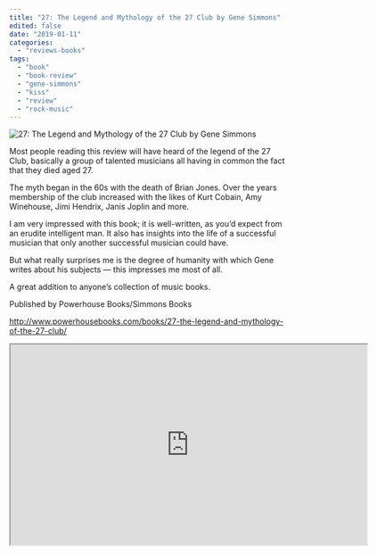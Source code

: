 ```yaml
---
title: "27: The Legend and Mythology of the 27 Club by Gene Simmons"
edited: false
date: "2019-01-11"
categories:
  - "reviews-books"
tags:
  - "book"
  - "book-review"
  - "gene-simmons"
  - "kiss"
  - "review"
  - "rock-music"
---
```


![27: The Legend and Mythology of the 27 Club by Gene Simmons](https://www.hellbound.ca/wp-content/uploads/2019/01/Gene-Simmons-27-Club.jpg)

Most people reading this review will have heard of the legend of the 27 Club, basically a group of talented musicians all having in common the fact that they died aged 27.

The myth began in the 60s with the death of Brian Jones. Over the years membership of the club increased with the likes of Kurt Cobain, Amy Winehouse, Jimi Hendrix, Janis Joplin and more.

I am very impressed with this book; it is well-written, as you’d expect from an erudite intelligent man. It also has insights into the life of a successful musician that only another successful musician could have.

But what really surprises me is the degree of humanity with which Gene writes about his subjects — this impresses me most of all.

A great addition to anyone’s collection of music books.

Published by Powerhouse Books/Simmons Books

http://www.powerhousebooks.com/books/27-the-legend-and-mythology-of-the-27-club/

<iframe src="https://player.vimeo.com/video/303086788" width="640" height="360" allowfullscreen></iframe>
